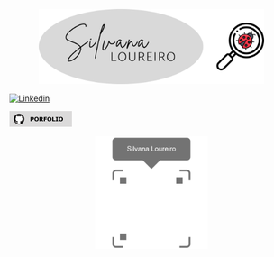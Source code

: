 <p align="center">
  <img  max-width: 100%; width="400px" src="./Media/Nombre.png" alt="Silvana Loureiro"/>
  </p>


[<img alt="Linkedin" src="https://img.shields.io/badge/linkedin-%230077B5.svg?&style=for-the-badge&logo=linkedin&logoColor=white" />](https://www.linkedin.com/in/silvana-loureiro/)

[<img alt="Git" src="./Media/porfolioGit.png" >](https://github.com/SLouQA/Porfolio)




<p align="center">
  <img  max-width: 100%; width="200px" src="./Media/QA (1).png" alt="QR"/>
</p
